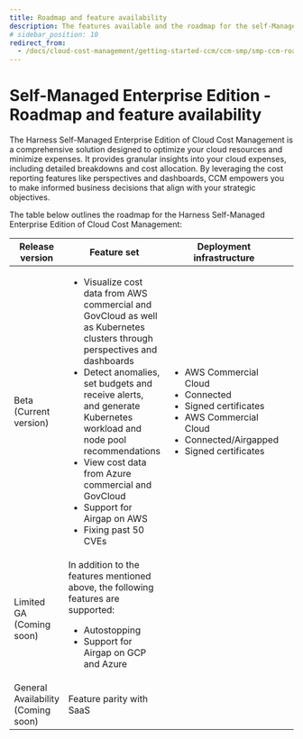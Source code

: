 ```yaml
---
title: Roadmap and feature availability
description: The features available and the roadmap for the self-Managed Enterprise edition of Harness Cloud Cost Management.
# sidebar_position: 10
redirect_from:
  - /docs/cloud-cost-management/getting-started-ccm/ccm-smp/smp-ccm-roadmap
---
```



# Self-Managed Enterprise Edition - Roadmap and feature availability
The Harness Self-Managed Enterprise Edition of Cloud Cost Management is a comprehensive solution designed to optimize your cloud resources and minimize expenses. It provides granular insights into your cloud expenses, including detailed breakdowns and cost allocation. By leveraging the cost reporting features like perspectives and dashboards, CCM empowers you to make informed business decisions that align with your strategic objectives. 

The table below outlines the roadmap for the Harness Self-Managed Enterprise Edition of Cloud Cost Management:

| **Release version**| **Feature set** | **Deployment infrastructure** | **Supported platforms** | **Supported ingress** |
| --- | --- | --- | --- | --- |
| Beta (Current version) | <ul><li>Visualize cost data from AWS commercial and GovCloud as well as Kubernetes clusters through perspectives and dashboards</li><li>Detect anomalies, set budgets and receive alerts, and generate Kubernetes workload and node pool recommendations</li><li>View cost data from Azure commercial and GovCloud</li><li>Support for Airgap on AWS</li><li>Fixing past 50 CVEs</li></ul> | <ul><li> AWS Commercial Cloud</li><li>Connected</li><li>Signed certificates</li><li> AWS Commercial Cloud</li><li>Connected/Airgapped</li><li>Signed certificates</li></ul>| <ul><li>AWS Commercial and GovCloud</li><li>Kubernetes clusters</li><li>AWS Commercial and GovCloud</li><li>Azure commercial and GovCloud</li><li>Kubernetes clusters</li></ul> | Istio virtual services for Azure in strict mode |
| Limited GA (Coming soon)| In addition to the features mentioned above, the following features are supported: <ul><li>Autostopping</li><li>Support for Airgap on GCP and Azure</li></ul> | <ul></ul> | <ul></ul> | Istio virtual services for GCP and Azure in strict mode |
| General Availability (Coming soon)| Feature parity with SaaS | 
